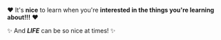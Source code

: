 :heart: It's **nice** to learn when you're **interested in the things you're learning about!!!** :heart:

:sparkles: And ***LIFE*** can be so nice at times! :sparkles:
